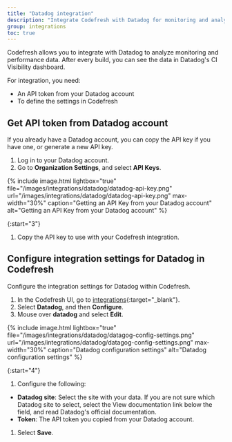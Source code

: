 ```yaml
---
title: "Datadog integration"
description: "Integrate Codefresh with Datadog for monitoring and analysis"
group: integrations
toc: true
---
```


Codefresh allows you to integrate with Datadog to analyze monitoring and performance data. After every build, you can see the data in Datadog's CI Visibility dashboard.

For integration, you need:
* An API token from your Datadog account
* To define the settings in Codefresh

## Get API token from Datadog account
If you already have a Datadog account, you can copy the API key if you have one, or generate a new API key. 

1. Log in to your Datadog account.
1. Go to **Organization Settings**, and select **API Keys**.
    
  {% include image.html 
lightbox="true" 
file="/images/integrations/datadog/datadog-api-key.png" 
url="/images/integrations/datadog/datadog-api-key.png"
max-width="30%"
caption="Getting an API Key from your Datadog account"
alt="Getting an API Key from your Datadog account"
%}

{:start="3"}
1. Copy the API key to use with your Codefresh integration.

## Configure integration settings for Datadog in Codefresh

Configure the integration settings for Datadog within Codefresh.

1. In the Codefresh UI, go to [integrations](https://g.codefresh.io/account-admin/account-conf/integration){:target="\_blank"}. 
1. Select **Datadog**, and then **Configure**.
1. Mouse over **datadog** and select **Edit**.
  
  {% include image.html 
lightbox="true" 
file="/images/integrations/datadog/datagog-config-settings.png" 
url="/images/integrations/datadog/datagog-config-settings.png"
max-width="30%"
caption="Datadog configuration settings"
alt="Datadog configuration settings"
%}

{:start="4"}
1. Configure the following:
  * **Datadog site**: Select the site with your data. If you are not sure which Datadog site to select, select the View documentation link below the field, and read Datadog's official documentation. 
  * **Token**: The API token you copied from your Datadog account. 
1. Select **Save**.
